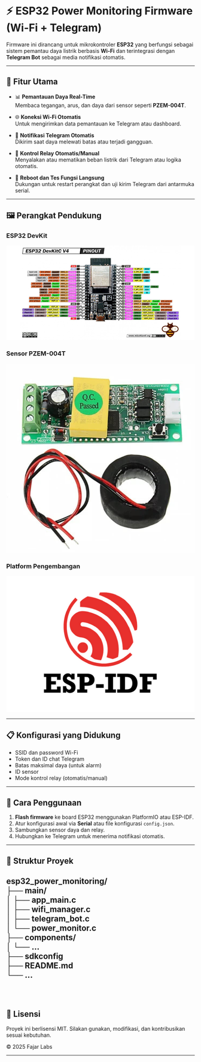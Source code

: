 # ⚡ ESP32 Power Monitoring Firmware (Wi-Fi + Telegram)

Firmware ini dirancang untuk mikrokontroler **ESP32** yang berfungsi sebagai sistem pemantau daya listrik berbasis **Wi-Fi** dan terintegrasi dengan **Telegram Bot** sebagai media notifikasi otomatis.

---

## 📡 Fitur Utama

- 📊 **Pemantauan Daya Real-Time**  
  Membaca tegangan, arus, dan daya dari sensor seperti **PZEM-004T**.

- 🌐 **Koneksi Wi-Fi Otomatis**  
  Untuk mengirimkan data pemantauan ke Telegram atau dashboard.

- 🔔 **Notifikasi Telegram Otomatis**  
  Dikirim saat daya melewati batas atau terjadi gangguan.

- 🔌 **Kontrol Relay Otomatis/Manual**  
  Menyalakan atau mematikan beban listrik dari Telegram atau logika otomatis.

- 🔁 **Reboot dan Tes Fungsi Langsung**  
  Dukungan untuk restart perangkat dan uji kirim Telegram dari antarmuka serial.

---

## 🖼️ Perangkat Pendukung

### ESP32 DevKit
![ESP32 DevKit](pictures/esp32-devkitc-v4-esp32-wroom-32d-wireless-bluetooth-iot-wroom-esp-32d.jpg)

### Sensor PZEM-004T
![PZEM-004T](pictures/PZEM-004T-V2.0-700x700.jpg)

### Platform Pengembangan
![ESP-IDF Logo](pictures/logo-esp-idf.png)

---

## 📋 Konfigurasi yang Didukung

- SSID dan password Wi-Fi
- Token dan ID chat Telegram
- Batas maksimal daya (untuk alarm)
- ID sensor
- Mode kontrol relay (otomatis/manual)

---

## 🚀 Cara Penggunaan

1. **Flash firmware** ke board ESP32 menggunakan PlatformIO atau ESP-IDF.
2. Atur konfigurasi awal via **Serial** atau file konfigurasi `config.json`.
3. Sambungkan sensor daya dan relay.
4. Hubungkan ke Telegram untuk menerima notifikasi otomatis.

---

## 📁 Struktur Proyek
esp32_power_monitoring/<br />
├── main/<br />
│ ├── app_main.c<br />
│ ├── wifi_manager.c<br />
│ ├── telegram_bot.c<br />
│ └── power_monitor.c<br />
├── components/<br />
│ └── ...<br />
├── sdkconfig<br />
├── README.md<br />
└── ...<br />
<br />
<br />
---

## 📄 Lisensi

Proyek ini berlisensi MIT. Silakan gunakan, modifikasi, dan kontribusikan sesuai kebutuhan.

© 2025 Fajar Labs

---


